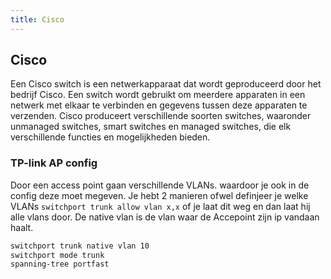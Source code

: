 ```yaml
---
title: Cisco 
---
```


## Cisco

Een Cisco switch is een netwerkapparaat dat wordt geproduceerd door het bedrijf Cisco. Een switch wordt gebruikt om meerdere apparaten in een netwerk met elkaar te verbinden en gegevens tussen deze apparaten te verzenden. Cisco produceert verschillende soorten switches, waaronder unmanaged switches, smart switches en managed switches, die elk verschillende functies en mogelijkheden bieden.

### TP-link AP config

Door een access point gaan verschillende VLANs. waardoor je ook in de config deze moet megeven.
Je hebt 2 manieren ofwel definjeer je welke VLANs `switchport trunk allow vlan x,x` of je laat dit weg en dan laat hij alle vlans door. De native vlan is de vlan waar de Accepoint zijn ip vandaan haalt.

```bash
switchport trunk native vlan 10
switchport mode trunk
spanning-tree portfast
```
